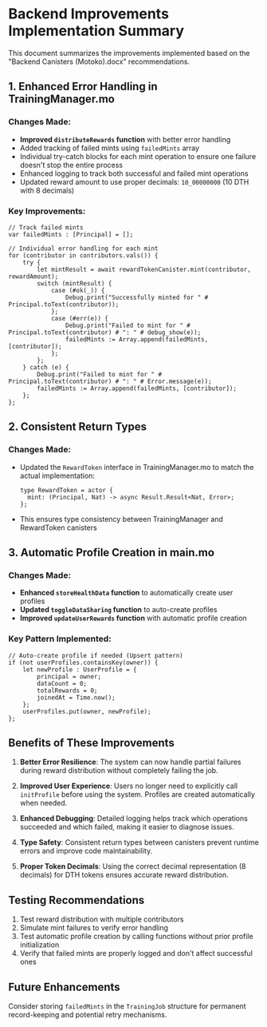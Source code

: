 # Backend Improvements Implementation Summary

This document summarizes the improvements implemented based on the "Backend Canisters (Motoko).docx" recommendations.

## 1. Enhanced Error Handling in TrainingManager.mo

### Changes Made:
- **Improved `distributeRewards` function** with better error handling
- Added tracking of failed mints using `failedMints` array
- Individual try-catch blocks for each mint operation to ensure one failure doesn't stop the entire process
- Enhanced logging to track both successful and failed mint operations
- Updated reward amount to use proper decimals: `10_00000000` (10 DTH with 8 decimals)

### Key Improvements:
```motoko
// Track failed mints
var failedMints : [Principal] = [];

// Individual error handling for each mint
for (contributor in contributors.vals()) {
    try {
        let mintResult = await rewardTokenCanister.mint(contributor, rewardAmount);
        switch (mintResult) {
            case (#ok(_)) {
                Debug.print("Successfully minted for " # Principal.toText(contributor));
            };
            case (#err(e)) {
                Debug.print("Failed to mint for " # Principal.toText(contributor) # ": " # debug_show(e));
                failedMints := Array.append(failedMints, [contributor]);
            };
        };
    } catch (e) {
        Debug.print("Failed to mint for " # Principal.toText(contributor) # ": " # Error.message(e));
        failedMints := Array.append(failedMints, [contributor]);
    };
};
```

## 2. Consistent Return Types

### Changes Made:
- Updated the `RewardToken` interface in TrainingManager.mo to match the actual implementation:
  ```motoko
  type RewardToken = actor {
    mint: (Principal, Nat) -> async Result.Result<Nat, Error>;
  };
  ```
- This ensures type consistency between TrainingManager and RewardToken canisters

## 3. Automatic Profile Creation in main.mo

### Changes Made:
- **Enhanced `storeHealthData` function** to automatically create user profiles
- **Updated `toggleDataSharing` function** to auto-create profiles
- **Improved `updateUserRewards` function** with automatic profile creation

### Key Pattern Implemented:
```motoko
// Auto-create profile if needed (Upsert pattern)
if (not userProfiles.containsKey(owner)) {
    let newProfile : UserProfile = {
        principal = owner;
        dataCount = 0;
        totalRewards = 0;
        joinedAt = Time.now();
    };
    userProfiles.put(owner, newProfile);
};
```

## Benefits of These Improvements

1. **Better Error Resilience**: The system can now handle partial failures during reward distribution without completely failing the job.

2. **Improved User Experience**: Users no longer need to explicitly call `initProfile` before using the system. Profiles are created automatically when needed.

3. **Enhanced Debugging**: Detailed logging helps track which operations succeeded and which failed, making it easier to diagnose issues.

4. **Type Safety**: Consistent return types between canisters prevent runtime errors and improve code maintainability.

5. **Proper Token Decimals**: Using the correct decimal representation (8 decimals) for DTH tokens ensures accurate reward distribution.

## Testing Recommendations

1. Test reward distribution with multiple contributors
2. Simulate mint failures to verify error handling
3. Test automatic profile creation by calling functions without prior profile initialization
4. Verify that failed mints are properly logged and don't affect successful ones

## Future Enhancements

Consider storing `failedMints` in the `TrainingJob` structure for permanent record-keeping and potential retry mechanisms.
